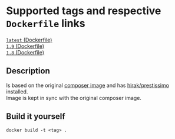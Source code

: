 # Supported tags and respective `Dockerfile` links
[`latest` (Dockerfile)](https://github.com/nick-zh/docker-composer-prestissimo/blob/master/Dockerfile "Dockerfile")  
[`1.9` (Dockerfile)](https://github.com/nick-zh/docker-composer-prestissimo/blob/1.9/Dockerfile "Dockerfile")  
[`1.8` (Dockerfile)](https://github.com/nick-zh/docker-composer-prestissimo/blob/1.8/Dockerfile "Dockerfile")

## Description
Is based on the original [composer image](https://hub.docker.com/_/composer) and has [hirak/prestissimo](https://github.com/hirak/prestissimo) installed.  
Image is kept in sync with the original composer image.


## Build it yourself
```
docker build -t <tag> .
```
